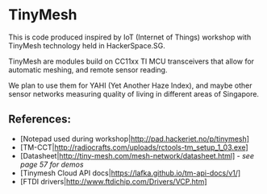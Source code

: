 TinyMesh
========

This is code produced inspired by IoT (Internet of Things) workshop with TinyMesh
technology held in HackerSpace.SG.

TinyMesh are modules build on CC11xx TI MCU transceivers that
allow for automatic meshing, and remote sensor reading.

We plan to use them for YAHI (Yet Another Haze Index),
and maybe other sensor networks measuring quality of living in different areas
of Singapore.

References:
-----------
* [Notepad used during workshop|http://pad.hackeriet.no/p/tinymesh]
* [TM-CCT|http://radiocrafts.com/uploads/rctools-tm_setup_1_03.exe]
* [Datasheet|http://tiny-mesh.com/mesh-network/datasheet.html] - *see page 57 for demos*
* [Tinymesh Cloud API docs|https://lafka.github.io/tm-api-docs/v1/]
* [FTDI drivers|http://www.ftdichip.com/Drivers/VCP.htm]
